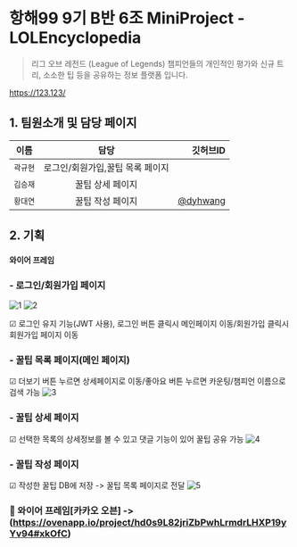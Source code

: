 # 항해99 9기 B반 6조 MiniProject - LOLEncyclopedia
> 리그 오브 레전드 (League of Legends) 챔피언들의 개인적인 평가와 신규 트리, 소소한 팁 등을 공유하는 정보 플랫폼 입니다.

https://123.123/

## 1. 팀원소개 및 담당 페이지
| 이름 | 담당 | 깃허브ID |
|---|:---:|---:|
| `곽규현` | 로그인/회원가입,꿀팁 목록 페이지 |  | 
| `김승재` | 꿀팁 상세 페이지 |  | 
| `황대연` | 꿀팁 작성 페이지 | [@dyhwang](https://github.com/dyhwang)|


## 2. 기획
#### 와이어 프레임
### - 로그인/회원가입 페이지

![1](https://user-images.githubusercontent.com/80233565/191632295-f0d15f5e-c0c3-40bb-a194-faae93f78ebf.JPG)
![2](https://user-images.githubusercontent.com/80233565/191632310-2162b9db-0741-455f-b8bb-c480cc68ff44.JPG)

☑ 로그인 유지 기능(JWT 사용), 로그인 버튼 클릭시 메인페이지 이동/회원가입 클릭시 회원가입 페이지 이동


### - 꿀팁 목록 페이지(메인 페이지)
☑ 더보기 버튼 누르면 상세페이지로 이동/좋아요 버튼 누르면 카운팅/챔피언 이름으로 검색 가능
![3](https://user-images.githubusercontent.com/80233565/191632812-3809d511-3063-44ef-88ed-76bc50fbdbbb.JPG)

### - 꿀팁 상세 페이지
☑ 선택한 목록의 상세정보를 볼 수 있고 댓글 기능이 있어 꿀팁 공유 가능
![4](https://user-images.githubusercontent.com/80233565/191633277-e836dfd0-695c-4012-9f06-9538391e8287.JPG)

### - 꿀팁 작성 페이지
☑ 작성한 꿀팁 DB에 저장 -> 꿀팁 목록 페이지로 전달
![5](https://user-images.githubusercontent.com/80233565/191633863-ac0a3e24-fbc1-49e9-a173-d3f75572b785.JPG)



### 🔗 와이어 프레임[카카오 오븐] -> (https://ovenapp.io/project/hd0s9L82jriZbPwhLrmdrLHXP19yYv94#xkOfC)






